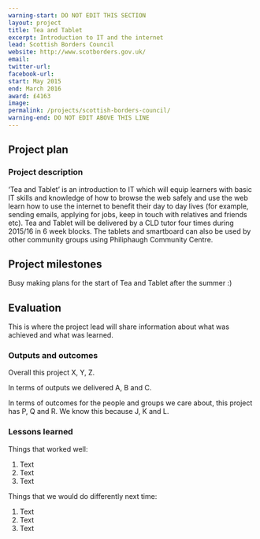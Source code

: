```yaml
---
warning-start: DO NOT EDIT THIS SECTION
layout: project
title: Tea and Tablet
excerpt: Introduction to IT and the internet 
lead: Scottish Borders Council
website: http://www.scotborders.gov.uk/
email: 
twitter-url: 
facebook-url: 
start: May 2015
end: March 2016
award: £4163
image:
permalink: /projects/scottish-borders-council/
warning-end: DO NOT EDIT ABOVE THIS LINE
---
```


## Project plan

### Project description

‘Tea and Tablet’ is an introduction to IT which will equip learners with basic IT skills and knowledge of how to browse the web safely and use the web learn how to use the internet to benefit their day to day lives (for example, sending emails, applying for jobs, keep in touch with relatives and friends etc). Tea and Tablet will be delivered by a CLD tutor four times during 2015/16 in 6 week blocks. The tablets and smartboard can also be used by other community groups using Philiphaugh Community Centre.


## Project milestones

Busy making plans for the start of Tea and Tablet after the summer :)

## Evaluation

This is where the project lead will share information about what was achieved and what was learned.

### Outputs and outcomes

Overall this project X, Y, Z.

In terms of outputs we delivered A, B and C.

In terms of outcomes for the people and groups we care about, this project has P, Q and R. We know this because J, K and L.

### Lessons learned

Things that worked well:

1. Text
2. Text
3. Text

Things that we would do differently next time:

1. Text
2. Text
3. Text
